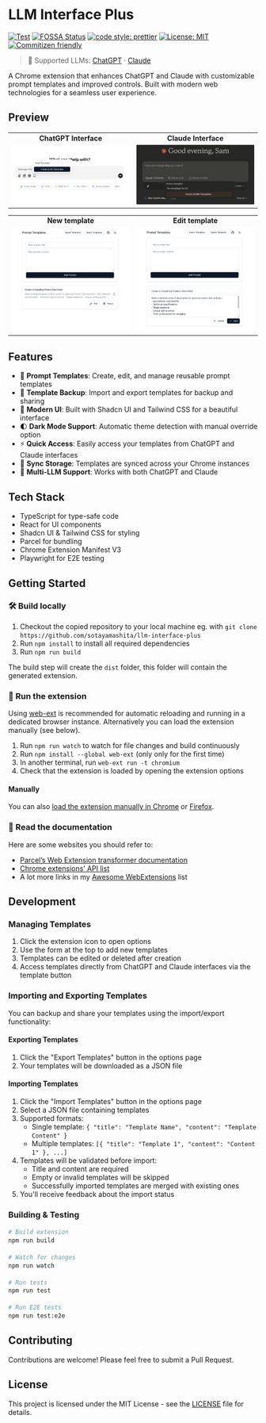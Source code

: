 # LLM Interface Plus

[![Test](https://github.com/sotayamashita/llm-interface-plus/actions/workflows/test.yml/badge.svg)](https://github.com/sotayamashita/llm-interface-plus/actions/workflows/test.yml) [![FOSSA Status](https://app.fossa.com/api/projects/git%2Bgithub.com%2Fsotayamashita%2Fllm-interface-plus.svg?type=shield&issueType=license)](https://app.fossa.com/projects/git%2Bgithub.com%2Fsotayamashita%2Fllm-interface-plus?ref=badge_shield&issueType=license) [![code style: prettier](https://img.shields.io/badge/code_style-prettier-ff69b4.svg)](https://github.com/prettier/prettier) [![License: MIT](https://img.shields.io/badge/License-MIT-yellow.svg)](https://opensource.org/licenses/MIT) [![Commitizen friendly](https://img.shields.io/badge/commitizen-friendly-brightgreen.svg)](http://commitizen.github.io/cz-cli/)

> 🤖 Supported LLMs: [ChatGPT](https://chat.openai.com) · [Claude](https://claude.ai)

A Chrome extension that enhances ChatGPT and Claude with customizable prompt templates and improved controls. Built with modern web technologies for a seamless user experience.

## Preview

<div align="center">
  <table>
    <tr>
      <td align="center"><b>ChatGPT Interface</b></td>
      <td align="center"><b>Claude Interface</b></td>
    </tr>
    <tr>
      <td><img src="media/chatgpt-preview.png" alt="ChatGPT Preview" width="400" /></td>
      <td><img src="media/claude-preview.png" alt="Claude Preview" width="400" /></td>
    </tr>
  </table>
</div>

<div align="center">
  <table>
    <tr>
      <td align="center"><b>New template</b></td>
      <td align="center"><b>Edit template</b></td>
    </tr>
    <tr>
      <td><img src="media/new-template-preview.png" alt="New template" width="400" /></td>
      <td><img src="media/edit-template-preview.png" alt="Edit template" width="400" /></td>
    </tr>
  </table>
</div>

## Features

- 📝 **Prompt Templates**: Create, edit, and manage reusable prompt templates
- 💾 **Template Backup**: Import and export templates for backup and sharing
- 🎨 **Modern UI**: Built with Shadcn UI and Tailwind CSS for a beautiful interface
- 🌓 **Dark Mode Support**: Automatic theme detection with manual override option
- ⚡ **Quick Access**: Easily access your templates from ChatGPT and Claude interfaces
- 🔄 **Sync Storage**: Templates are synced across your Chrome instances
- 🤖 **Multi-LLM Support**: Works with both ChatGPT and Claude

## Tech Stack

- TypeScript for type-safe code
- React for UI components
- Shadcn UI & Tailwind CSS for styling
- Parcel for bundling
- Chrome Extension Manifest V3
- Playwright for E2E testing

## Getting Started

### 🛠 Build locally

1. Checkout the copied repository to your local machine eg. with `git clone https://github.com/sotayamashita/llm-interface-plus`
1. Run `npm install` to install all required dependencies
1. Run `npm run build`

The build step will create the `dist` folder, this folder will contain the generated extension.

### 🏃 Run the extension

Using [web-ext](https://extensionworkshop.com/documentation/develop/getting-started-with-web-ext/) is recommended for automatic reloading and running in a dedicated browser instance. Alternatively you can load the extension manually (see below).

1. Run `npm run watch` to watch for file changes and build continuously
1. Run `npm install --global web-ext` (only only for the first time)
1. In another terminal, run `web-ext run -t chromium`
1. Check that the extension is loaded by opening the extension options

#### Manually

You can also [load the extension manually in Chrome](https://www.smashingmagazine.com/2017/04/browser-extension-edge-chrome-firefox-opera-brave-vivaldi/#google-chrome-opera-vivaldi) or [Firefox](https://www.smashingmagazine.com/2017/04/browser-extension-edge-chrome-firefox-opera-brave-vivaldi/#mozilla-firefox).

### 📕 Read the documentation

Here are some websites you should refer to:

- [Parcel’s Web Extension transformer documentation](https://parceljs.org/recipes/web-extension/)
- [Chrome extensions’ API list](https://developer.chrome.com/docs/extensions/reference/)
- A lot more links in my [Awesome WebExtensions](https://github.com/fregante/Awesome-WebExtensions) list

## Development

### Managing Templates

1. Click the extension icon to open options
2. Use the form at the top to add new templates
3. Templates can be edited or deleted after creation
4. Access templates directly from ChatGPT and Claude interfaces via the template button

### Importing and Exporting Templates

You can backup and share your templates using the import/export functionality:

#### Exporting Templates

1. Click the "Export Templates" button in the options page
2. Your templates will be downloaded as a JSON file

#### Importing Templates

1. Click the "Import Templates" button in the options page
2. Select a JSON file containing templates
3. Supported formats:
   - Single template: `{ "title": "Template Name", "content": "Template Content" }`
   - Multiple templates: `[{ "title": "Template 1", "content": "Content 1" }, ...]`
4. Templates will be validated before import:
   - Title and content are required
   - Empty or invalid templates will be skipped
   - Successfully imported templates are merged with existing ones
5. You'll receive feedback about the import status

### Building & Testing

```bash
# Build extension
npm run build

# Watch for changes
npm run watch

# Run tests
npm run test

# Run E2E tests
npm run test:e2e
```

## Contributing

Contributions are welcome! Please feel free to submit a Pull Request.

## License

This project is licensed under the MIT License - see the [LICENSE](LICENSE) file for details.
